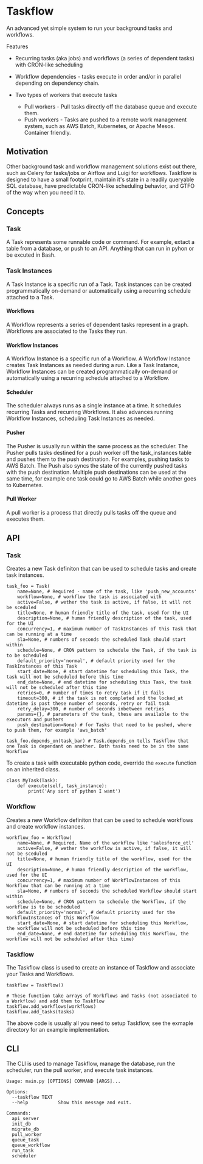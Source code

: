 # Taskflow

An advanced yet simple system to run your background tasks and workflows.

Features

- Recurring tasks (aka jobs) and workflows (a series of dependent tasks) with CRON-like scheduling


- Workflow dependencies - tasks execute in order and/or in parallel depending on dependency chain.

- Two types of workers that execute tasks
	- Pull workers - Pull tasks directly off the database queue and execute them.
	- Push workers - Tasks are pushed to a remote work management system, such as AWS Batch, Kubernetes, or Apache Mesos. Container friendly.

## Motivation

Other background task and workflow management solutions exist out there, such as Celery for tasks/jobs or Airflow and Luigi for workflows. Taskflow is designed to have a small footprint, maintain it's state in a readily queryable SQL database, have predictable CRON-like scheduling behavior, and GTFO of the way when you need it to.

## Concepts

### Task

A Task represents some runnable code or command. For example, extact a table from a database, or push to an API. Anything that can run in pyhon or be excuted in Bash.

### Task Instances

A Task Instance is a specific run of a Task. Task instances can be created programmatically on-demand or automatically using a recurring schedule attached to a Task.

#### Workflows

A Workflow represents a series of dependent tasks represent in a graph. Workflows are associated to the Tasks they run.

#### Workflow Instances

A Workflow Instance is a specific run of a Workflow. A Workflow Instance creates Task Instances as needed during a run. Like a Task Instance, Workflow Instances can be created programmatically on-demand or automatically using a recurring schedule attached to a Workflow.

#### Scheduler

The scheduler always runs as a single instance at a time. It schedules recurring Tasks and recurring Workflows. It also advances running Workflow Instances, scheduling Task Instances as needed.

#### Pusher

The Pusher is usually run within the same process as the scheduler. The Pusher pulls tasks destined for a push worker off the task_instances table and pushes them to the push destination. For examples, pushing tasks to AWS Batch. The Push also syncs the state of the currently pushed tasks with the push destination. Multiple push destinations can be used at the same time, for example one task could go to AWS Batch while another goes to Kubernetes.

#### Pull Worker

A pull worker is a process that directly pulls tasks off the queue and executes them.

## API

### Task

Creates a new Task definiton that can be used to schedule tasks and create task instances.

```
task_foo = Task(
	name=None, # Required - name of the task, like 'push_new_accounts'
	workflow=None, # workflow the task is associated with
	active=False, # wether the task is active, if false, it will not be sceduled
	title=None, # human friendly title of the task, used for the UI
	description=None, # human friendly description of the task, used for the UI
	concurrency=1, # maximum number of TaskInstances of this Task that can be running at a time
	sla=None, # numbers of seconds the scheduled Task should start within
	schedule=None, # CRON pattern to schedule the Task, if the task is to be scheduled
	default_priority='normal', # default priority used for the TaskInstances of this Task
	start_date=None, # start datetime for scheduling this Task, the task will not be scheduled before this time
	end_date=None, # end datetime for scheduling this Task, the task will not be scheduled after this time
	retries=0, # number of times to retry task if it fails
	timeout=300, # if the task is not completed and the locked_at datetime is past these number of seconds, retry or fail task
	retry_delay=300, # number of seconds inbetween retries
	params={}, # parameters of the task, these are available to the executors and pushers
	push_destination=None) # for Tasks that need to be pushed, where to push them, for example 'aws_batch'
	
task_foo.depends_on(task_bar) # Task.depends_on tells Taskflow that one Task is dependant on another. Both tasks need to be in the same Workflow
```

To create a task with executable python code, override the `execute` function on an inherited class.

```
class MyTask(Task):
	def execute(self, task_instance):
		print('Any sort of python I want')
```

### Workflow

Creates a new Workflow definiton that can be used to schedule workflows and create workflow instances.

```
workflow_foo = Workflow(
	name=None, # Required. Name of the workflow like 'salesforce_etl'
	active=False, # wether the workflow is active, if false, it will not be sceduled
	title=None, # human friendly title of the workflow, used for the UI
	description=None, # human friendly description of the workflow, used for the UI
	concurrency=1, # maximum number of WorkflowInstances of this Workflow that can be running at a time
	sla=None, # numbers of seconds the scheduled Workflow should start within
	schedule=None, # CRON pattern to schedule the Workflow, if the workflow is to be scheduled
	default_priority='normal', # default priority used for the WorkflowInstances of this Workflow
	start_date=None, # start datetime for scheduling this Workflow, the workflow will not be scheduled before this time
	end_date=None, # end datetime for scheduling this Workflow, the workflow will not be scheduled after this time)
```

### Taskflow

The Taskflow class is used to create an instance of Taskflow and associate your Tasks and Workflows.

```
taskflow = Taskflow()

# These function take arrays of Workflows and Tasks (not associated to a Workflow) and add them to Taskflow
taskflow.add_workflows(workflows)
taskflow.add_tasks(tasks)
```

The above code is usually all you need to setup Taskflow, see the exmaple directory for an example implementation.

## CLI

The CLI is used to manage Taskflow, manage the database, run the scheduler, run the pull worker, and execute task instances.

```
Usage: main.py [OPTIONS] COMMAND [ARGS]...

Options:
  --taskflow TEXT
  --help           Show this message and exit.

Commands:
  api_server
  init_db
  migrate_db
  pull_worker
  queue_task
  queue_workflow
  run_task
  scheduler
```